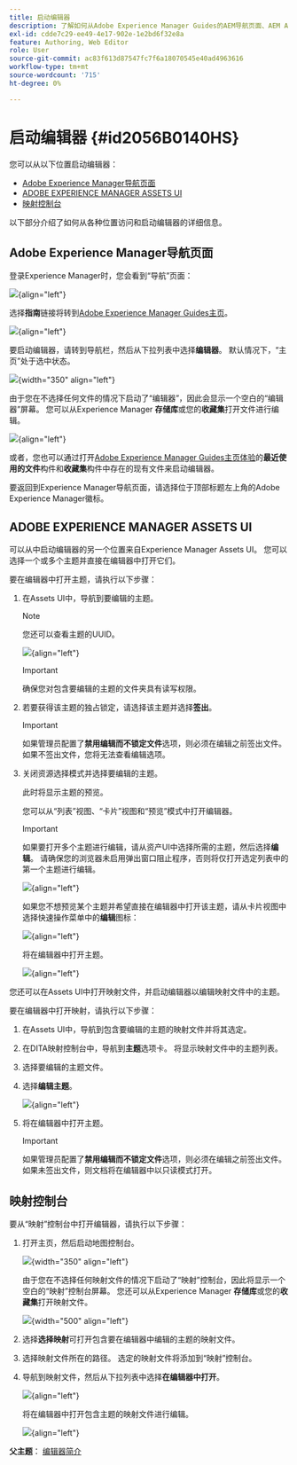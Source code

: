```yaml
---
title: 启动编辑器
description: 了解如何从Adobe Experience Manager Guides的AEM导航页面、AEM Assets UI和映射控制台中启动编辑器。
exl-id: cdde7c29-ee49-4e17-902e-1e2bd6f32e8a
feature: Authoring, Web Editor
role: User
source-git-commit: ac83f613d87547fc7f6a18070545e40ad4963616
workflow-type: tm+mt
source-wordcount: '715'
ht-degree: 0%

---
```


# 启动编辑器 {#id2056B0140HS}

您可以从以下位置启动编辑器：

- [Adobe Experience Manager导航页面](#adobe-experience-manager-navigation-page)
- [ADOBE EXPERIENCE MANAGER ASSETS UI](#adobe-experience-manager-assets-ui)
- [映射控制台](#map-console)

以下部分介绍了如何从各种位置访问和启动编辑器的详细信息。

## Adobe Experience Manager导航页面

登录Experience Manager时，您会看到“导航”页面：

![](images/web-editor-from-navigation-page.png){align="left"}

选择&#x200B;**指南**&#x200B;链接将转到[Adobe Experience Manager Guides主页](./intro-home-page.md)。

![](images/aem-home-page.png){align="left"}

要启动编辑器，请转到导航栏，然后从下拉列表中选择&#x200B;**编辑器**。 默认情况下，“主页”处于选中状态。

![](images/editor-home-page-dropdown.png){width="350" align="left"}

由于您在不选择任何文件的情况下启动了“编辑器”，因此会显示一个空白的“编辑器”屏幕。 您可以从Experience Manager **存储库**&#x200B;或您的&#x200B;**收藏集**&#x200B;打开文件进行编辑。

![](images/web-editor-launch-page.png){align="left"}

或者，您也可以通过打开[Adobe Experience Manager Guides主页体验](./intro-home-page.md)的&#x200B;**最近使用的文件**&#x200B;构件和&#x200B;**收藏集**&#x200B;构件中存在的现有文件来启动编辑器。


要返回到Experience Manager导航页面，请选择位于顶部标题左上角的Adobe Experience Manager徽标。


## ADOBE EXPERIENCE MANAGER ASSETS UI

可以从中启动编辑器的另一个位置来自Experience Manager Assets UI。 您可以选择一个或多个主题并直接在编辑器中打开它们。

要在编辑器中打开主题，请执行以下步骤：

1. 在Assets UI中，导航到要编辑的主题。

   >[!NOTE]
   >
   > 您还可以查看主题的UUID。

   ![](images/assets_ui_with_uuid_cs.png){align="left"}

   >[!IMPORTANT]
   >
   > 确保您对包含要编辑的主题的文件夹具有读写权限。

1. 若要获得该主题的独占锁定，请选择该主题并选择&#x200B;**签出**。

   >[!IMPORTANT]
   >
   > 如果管理员配置了&#x200B;**禁用编辑而不锁定文件**&#x200B;选项，则必须在编辑之前签出文件。 如果不签出文件，您将无法查看编辑选项。

1. 关闭资源选择模式并选择要编辑的主题。

   此时将显示主题的预览。

   您可以从“列表”视图、“卡片”视图和“预览”模式中打开编辑器。

   >[!IMPORTANT]
   >
   > 如果要打开多个主题进行编辑，请从资产UI中选择所需的主题，然后选择&#x200B;**编辑**。 请确保您的浏览器未启用弹出窗口阻止程序，否则将仅打开选定列表中的第一个主题进行编辑。

   ![](images/edit-from-preview_cs.png){align="left"}

   如果您不想预览某个主题并希望直接在编辑器中打开该主题，请从卡片视图中选择快速操作菜单中的&#x200B;**编辑**&#x200B;图标：

   ![](images/edit-topic-from-quick-action_cs.png){align="left"}

   将在编辑器中打开主题。

   ![](images/edit-mode.png){align="left"}

您还可以在Assets UI中打开映射文件，并启动编辑器以编辑映射文件中的主题。

要在编辑器中打开映射，请执行以下步骤：

1. 在Assets UI中，导航到包含要编辑的主题的映射文件并将其选定。
1. 在DITA映射控制台中，导航到&#x200B;**主题**&#x200B;选项卡。 将显示映射文件中的主题列表。
1. 选择要编辑的主题文件。
1. 选择&#x200B;**编辑主题**。

   ![](images/edit-topics-map-console_cs.png){align="left"}

1. 将在编辑器中打开主题。

   >[!IMPORTANT]
   >
   > 如果管理员配置了&#x200B;**禁用编辑而不锁定文件**&#x200B;选项，则必须在编辑之前签出文件。 如果未签出文件，则文档将在编辑器中以只读模式打开。

## 映射控制台

要从“映射”控制台中打开编辑器，请执行以下步骤：

1. 打开主页，然后启动地图控制台。

   ![](images/editor-map-console-dropdown.png){width="350" align="left"}

   由于您在不选择任何映射文件的情况下启动了“映射”控制台，因此将显示一个空白的“映射”控制台屏幕。 您还可以从Experience Manager **存储库**&#x200B;或您的&#x200B;**收藏集**&#x200B;打开映射文件。

   ![](images/launch-map-console.png){width="500" align="left"}

1. 选择&#x200B;**选择映射**&#x200B;可打开包含要在编辑器中编辑的主题的映射文件。
1. 选择映射文件所在的路径。 选定的映射文件将添加到“映射”控制台。
1. 导航到映射文件，然后从下拉列表中选择&#x200B;**在编辑器中打开**。

   ![](images/map-console-open-in-editor.png){align="left"}

   将在编辑器中打开包含主题的映射文件进行编辑。

   ![](images/map-console-edit-topics.png){align="left"}






**父主题**： [编辑器简介](web-editor.md)
